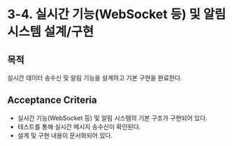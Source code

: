 # 3-4. 실시간 기능(WebSocket 등) 및 알림 시스템 설계/구현

## 목적
실시간 데이터 송수신 및 알림 기능을 설계하고 기본 구현을 완료한다.

## Acceptance Criteria
- 실시간 기능(WebSocket 등) 및 알림 시스템의 기본 구조가 구현되어 있다.
- 테스트를 통해 실시간 메시지 송수신이 확인된다.
- 설계 및 구현 내용이 문서화되어 있다.

